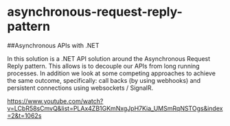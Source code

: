 # asynchronous-request-reply-pattern

##Asynchronous APIs with .NET

In this solution is a .NET API solution around the Asynchronous Request Reply pattern.
This allows is to decouple our APIs from long running processes.
In addition we look at some competing approaches to achieve the same outcome, specifically: call backs (by using webhooks) and persistent connections using websockets / SignalR.

https://www.youtube.com/watch?v=LCbR58sCmvQ&list=PLAx4ZB1GKmNxgJpH7Kia_UMSmRqNSTOgs&index=2&t=1062s